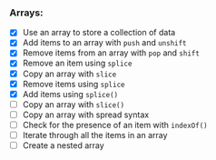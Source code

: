 ### Arrays:
- [x] Use an array to store a collection of data
- [x] Add items to an array with `push` and `unshift`
- [x] Remove items from an array with  `pop` and `shift`
- [x] Remove an item using `splice`
- [x] Copy an array with `slice`
- [x] Remove items using `splice`
- [x] Add items using `splice()`
- [ ] Copy an array with `slice()`
- [ ] Copy an array with spread syntax
- [ ] Check for the presence of an item with `indexOf()`
- [ ] Iterate through all the items in an array
- [ ] Create a nested array

